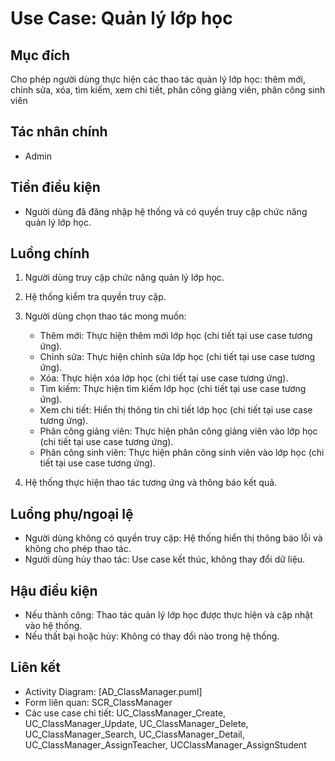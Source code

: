 # Use Case: Quản lý lớp học

## Mục đích

Cho phép người dùng thực hiện các thao tác quản lý lớp học: thêm mới, chỉnh sửa, xóa, tìm kiếm, xem chi tiết, phân công giảng viên, phân công sinh viên

## Tác nhân chính

* Admin

## Tiền điều kiện

* Người dùng đã đăng nhập hệ thống và có quyền truy cập chức năng quản lý lớp học.

## Luồng chính

1. Người dùng truy cập chức năng quản lý lớp học.
2. Hệ thống kiểm tra quyền truy cập.
3. Người dùng chọn thao tác mong muốn:

   * Thêm mới: Thực hiện thêm mới lớp học (chi tiết tại use case tương ứng).
   * Chỉnh sửa: Thực hiện chỉnh sửa lớp học (chi tiết tại use case tương ứng).
   * Xóa: Thực hiện xóa lớp học (chi tiết tại use case tương ứng).
   * Tìm kiếm: Thực hiện tìm kiếm lớp học (chi tiết tại use case tương ứng).
   * Xem chi tiết: Hiển thị thông tin chi tiết lớp học (chi tiết tại use case tương ứng). 
   * Phân công giảng viên: Thực hiện phân công giảng viên vào lớp học (chi tiết tại use case tương ứng).
   * Phân công sinh viên: Thực hiện phân công sinh viên vào lớp học (chi tiết tại use case tương ứng).

4. Hệ thống thực hiện thao tác tương ứng và thông báo kết quả.

## Luồng phụ/ngoại lệ

* Người dùng không có quyền truy cập: Hệ thống hiển thị thông báo lỗi và không cho phép thao tác.
* Người dùng hủy thao tác: Use case kết thúc, không thay đổi dữ liệu.

## Hậu điều kiện

* Nếu thành công: Thao tác quản lý lớp học được thực hiện và cập nhật vào hệ thống.
* Nếu thất bại hoặc hủy: Không có thay đổi nào trong hệ thống.

## Liên kết

* Activity Diagram: [AD_ClassManager.puml]
* Form liên quan: SCR_ClassManager
* Các use case chi tiết: UC_ClassManager_Create, UC_ClassManager_Update, UC_ClassManager_Delete, UC_ClassManager_Search, UC_ClassManager_Detail, UC_ClassManager_AssignTeacher, UCClassManager_AssignStudent
